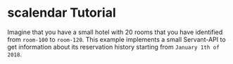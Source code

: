 # scalendar Tutorial

Imagine that you have a small hotel with 20 rooms that you have identified from
`room-100` to `room-120`. This example implements a small Servant-API to get
information about its reservation history starting from `January 1th of 2018`.
